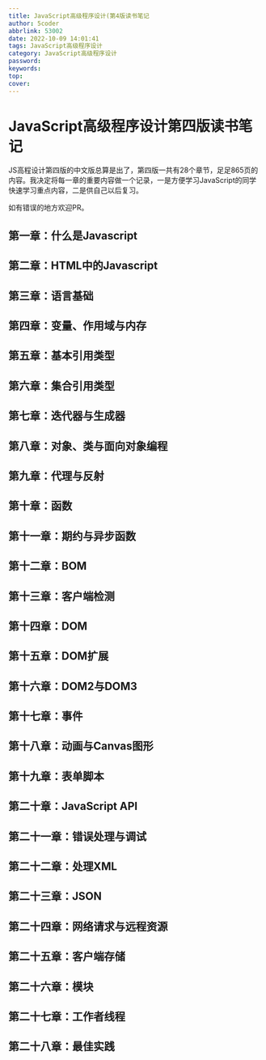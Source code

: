 ```yaml
---
title: JavaScript高级程序设计(第4版读书笔记
author: 5coder
abbrlink: 53002
date: 2022-10-09 14:01:41
tags: JavaScript高级程序设计
category: JavaScript高级程序设计
password:
keywords:
top:
cover:
---
```


# JavaScript高级程序设计第四版读书笔记

JS高程设计第四版的中文版总算是出了，第四版一共有28个章节，足足865页的内容。我决定将每一章的重要内容做一个记录，一是方便学习JavaScript的同学快速学习重点内容，二是供自己以后复习。

如有错误的地方欢迎PR。

## 第一章：什么是Javascript

## 第二章：HTML中的Javascript

## 第三章：语言基础

## 第四章：变量、作用域与内存

## 第五章：基本引用类型

## 第六章：集合引用类型

## 第七章：迭代器与生成器

## 第八章：对象、类与面向对象编程

## 第九章：代理与反射

## 第十章：函数

## 第十一章：期约与异步函数

## 第十二章：BOM

## 第十三章：客户端检测

## 第十四章：DOM

## 第十五章：DOM扩展

## 第十六章：DOM2与DOM3

## 第十七章：事件

## 第十八章：动画与Canvas图形

## 第十九章：表单脚本

## 第二十章：JavaScript API

## 第二十一章：错误处理与调试

## 第二十二章：处理XML

## 第二十三章：JSON

## 第二十四章：网络请求与远程资源

## 第二十五章：客户端存储

## 第二十六章：模块

## 第二十七章：工作者线程

## 第二十八章：最佳实践
